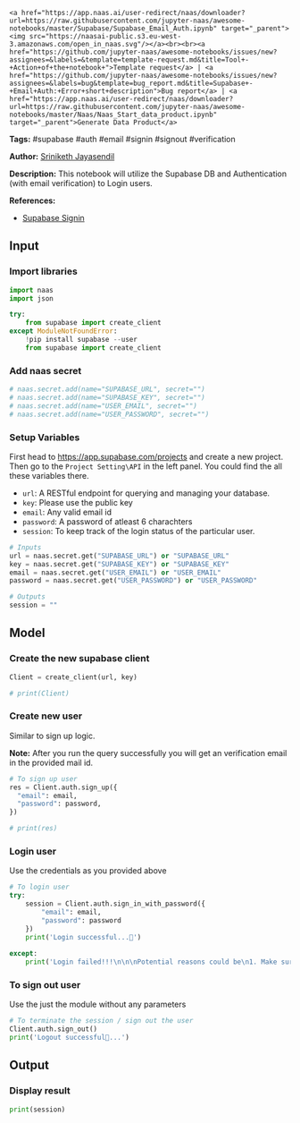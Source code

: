     <a href="https://app.naas.ai/user-redirect/naas/downloader?url=https://raw.githubusercontent.com/jupyter-naas/awesome-notebooks/master/Supabase/Supabase_Email_Auth.ipynb" target="_parent"><img src="https://naasai-public.s3.eu-west-3.amazonaws.com/open_in_naas.svg"/></a><br><br><a href="https://github.com/jupyter-naas/awesome-notebooks/issues/new?assignees=&labels=&template=template-request.md&title=Tool+-+Action+of+the+notebook+">Template request</a> | <a href="https://github.com/jupyter-naas/awesome-notebooks/issues/new?assignees=&labels=bug&template=bug_report.md&title=Supabase+-+Email+Auth:+Error+short+description">Bug report</a> | <a href="https://app.naas.ai/user-redirect/naas/downloader?url=https://raw.githubusercontent.com/jupyter-naas/awesome-notebooks/master/Naas/Naas_Start_data_product.ipynb" target="_parent">Generate Data Product</a>

**Tags:** #supabase #auth #email #signin #signout #verification

**Author:** [Sriniketh Jayasendil](http://linkedin.com/in/sriniketh-jayasendil/)

**Description:** This notebook will utilize the Supabase DB and Authentication (with email verification) to Login users.

**References:**
- [Supabase Signin](https://supabase.com/docs/reference/python/auth-signinwithpassword)

## Input

### Import libraries


```python
import naas
import json

try:
    from supabase import create_client
except ModuleNotFoundError:
    !pip install supabase --user
    from supabase import create_client
```

### Add naas secret


```python
# naas.secret.add(name="SUPABASE_URL", secret="")
# naas.secret.add(name="SUPABASE_KEY", secret="")
# naas.secret.add(name="USER_EMAIL", secret="")
# naas.secret.add(name="USER_PASSWORD", secret="")
```

### Setup Variables

First head to https://app.supabase.com/projects and create a new project. Then go to the `Project Setting\API` in the left panel. You could find the all these variables there. 

- `url`: A RESTful endpoint for querying and managing your database.
- `key`: Please use the public key
- `email`: Any valid email id
- `password`: A password of atleast 6 charachters
- `session`: To keep track of the login status of the particular user.


```python
# Inputs
url = naas.secret.get("SUPABASE_URL") or "SUPABASE_URL"
key = naas.secret.get("SUPABASE_KEY") or "SUPABASE_KEY"
email = naas.secret.get("USER_EMAIL") or "USER_EMAIL"
password = naas.secret.get("USER_PASSWORD") or "USER_PASSWORD"

# Outputs
session = ""
```

## Model

### Create the new supabase client


```python
Client = create_client(url, key)

# print(Client)
```

### Create new user 
Similar to sign up logic.

**Note:** After you run the query successfully you will get an verification email in the provided mail id.


```python
# To sign up user
res = Client.auth.sign_up({
  "email": email,
  "password": password,
})

# print(res)
```

### Login user

Use the credentials as you provided above


```python
# To login user
try:
    session = Client.auth.sign_in_with_password({
        "email": email,
        "password": password
    })
    print('Login successful...🚀')
    
except:
    print('Login failed!!!\n\n\nPotential reasons could be\n1. Make sure to confirm the email address.\n2. Check your spam incase if you are unable to find the email.\n3. If not the above ones check supabase docs: https://supabase.com/docs/reference/python/auth-signinwithpassword')
```

### To sign out user

Use the just the module without any parameters


```python
# To terminate the session / sign out the user
Client.auth.sign_out()
print('Logout successful👋...')
```

## Output

### Display result


```python
print(session)
```

